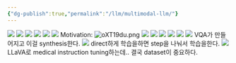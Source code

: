 ```yaml
---
{"dg-publish":true,"permalink":"/llm/multimodal-llm/"}
---
```


![](https://i.imgur.com/m82BKPF.png)
![](https://i.imgur.com/LRHUmFD.png)
![](https://i.imgur.com/WT9owyj.png)
![](https://i.imgur.com/XSPetFk.png)
![](https://i.imgur.com/PDV5Iiq.png)
![](https://i.imgur.com/RoYYkJO.png)
Motivation: ![oXT19du.png](https://i.imgur.com/oXT19du.png)
![](https://i.imgur.com/1CrT31t.png)
![](https://i.imgur.com/3mm3k6B.png)
![](https://i.imgur.com/oXT19du.png)
![](https://i.imgur.com/JOZMESi.png)
![](https://i.imgur.com/mZyny5F.png)
![](https://i.imgur.com/2POGz2C.png)
VQA가 만들어지고 이걸 synthesis한다.
![](https://i.imgur.com/1rN4Hvj.png)
direct하게 학습을하면 step을 나눠서 학습을한다.
![](https://i.imgur.com/Se2Mjja.png)
LLaVA로 medical instruction tuning하는데.. 결국 dataset이 중요하다.